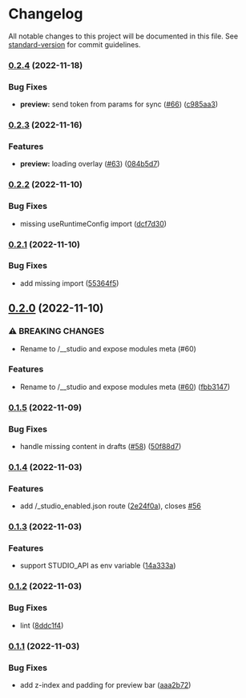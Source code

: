 # Changelog

All notable changes to this project will be documented in this file. See [standard-version](https://github.com/conventional-changelog/standard-version) for commit guidelines.

### [0.2.4](https://github.com/nuxtlabs/studio.nuxt.com/compare/v0.2.3...v0.2.4) (2022-11-18)


### Bug Fixes

* **preview:** send token from params for sync ([#66](https://github.com/nuxtlabs/studio.nuxt.com/issues/66)) ([c985aa3](https://github.com/nuxtlabs/studio.nuxt.com/commit/c985aa3fbc446b8c7ec62b0820fff6fe0e03459c))

### [0.2.3](https://github.com/nuxtlabs/studio.nuxt.com/compare/v0.2.2...v0.2.3) (2022-11-16)


### Features

* **preview:** loading overlay ([#63](https://github.com/nuxtlabs/studio.nuxt.com/issues/63)) ([084b5d7](https://github.com/nuxtlabs/studio.nuxt.com/commit/084b5d7d46f34f422ac72acf992dbaff973f4476))

### [0.2.2](https://github.com/nuxtlabs/studio.nuxt.com/compare/v0.2.1...v0.2.2) (2022-11-10)


### Bug Fixes

* missing useRuntimeConfig import ([dcf7d30](https://github.com/nuxtlabs/studio.nuxt.com/commit/dcf7d30b46f82063077890e375c536644758d6d4))

### [0.2.1](https://github.com/nuxtlabs/studio.nuxt.com/compare/v0.2.0...v0.2.1) (2022-11-10)


### Bug Fixes

* add missing import ([55364f5](https://github.com/nuxtlabs/studio.nuxt.com/commit/55364f5ef7aea2e4f4f2fdd03de89e8e416033ad))

## [0.2.0](https://github.com/nuxtlabs/studio.nuxt.com/compare/v0.1.5...v0.2.0) (2022-11-10)


### ⚠ BREAKING CHANGES

* Rename to /__studio and expose modules meta (#60)

### Features

* Rename to /__studio and expose modules meta ([#60](https://github.com/nuxtlabs/studio.nuxt.com/issues/60)) ([fbb3147](https://github.com/nuxtlabs/studio.nuxt.com/commit/fbb3147f76b6b60a9ed8ec99744014a511ca079d))

### [0.1.5](https://github.com/nuxtlabs/studio.nuxt.com/compare/v0.1.4...v0.1.5) (2022-11-09)


### Bug Fixes

* handle missing content in drafts ([#58](https://github.com/nuxtlabs/studio.nuxt.com/issues/58)) ([50f88d7](https://github.com/nuxtlabs/studio.nuxt.com/commit/50f88d7ebbfb1734cb5037e66e0d8419d3c10533))

### [0.1.4](https://github.com/nuxtlabs/studio.nuxt.com/compare/v0.1.3...v0.1.4) (2022-11-03)


### Features

* add /_studio_enabled.json route ([2e24f0a](https://github.com/nuxtlabs/studio.nuxt.com/commit/2e24f0acf766e05d19b0aaf7532383e5b51648ce)), closes [#56](https://github.com/nuxtlabs/studio.nuxt.com/issues/56)

### [0.1.3](https://github.com/nuxtlabs/studio.nuxt.com/compare/v0.1.2...v0.1.3) (2022-11-03)


### Features

* support STUDIO_API as env variable ([14a333a](https://github.com/nuxtlabs/studio.nuxt.com/commit/14a333a4327463225b6894503c366ecc6ccd2364))

### [0.1.2](https://github.com/nuxtlabs/studio.nuxt.com/compare/v0.1.1...v0.1.2) (2022-11-03)


### Bug Fixes

* lint ([8ddc1f4](https://github.com/nuxtlabs/studio.nuxt.com/commit/8ddc1f4d9accfad13ccd3d79283c7646137931c3))

### [0.1.1](https://github.com/nuxtlabs/studio.nuxt.com/compare/v0.1.0...v0.1.1) (2022-11-03)


### Bug Fixes

* add z-index and padding for preview bar ([aaa2b72](https://github.com/nuxtlabs/studio.nuxt.com/commit/aaa2b72c59d823bb6df7c7d8bb3755b055f5545b))
